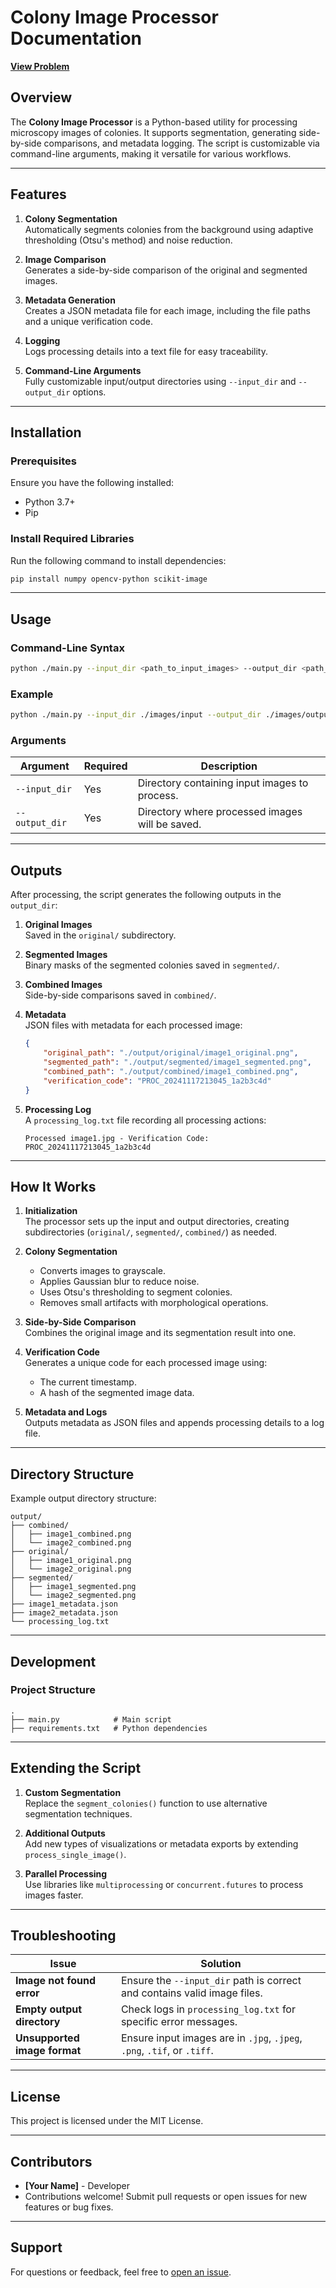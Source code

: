 # Colony Image Processor Documentation
**[View Problem](https://github.com/zufichris/colony-vision/blob/main/README.md)**
## Overview

The **Colony Image Processor** is a Python-based utility for processing microscopy images of colonies. It supports segmentation, generating side-by-side comparisons, and metadata logging. The script is customizable via command-line arguments, making it versatile for various workflows.

---

## Features

1. **Colony Segmentation**  
   Automatically segments colonies from the background using adaptive thresholding (Otsu's method) and noise reduction.

2. **Image Comparison**  
   Generates a side-by-side comparison of the original and segmented images.

3. **Metadata Generation**  
   Creates a JSON metadata file for each image, including the file paths and a unique verification code.

4. **Logging**  
   Logs processing details into a text file for easy traceability.

5. **Command-Line Arguments**  
   Fully customizable input/output directories using `--input_dir` and `--output_dir` options.

---

## Installation

### Prerequisites

Ensure you have the following installed:
- Python 3.7+
- Pip

### Install Required Libraries

Run the following command to install dependencies:
```bash
pip install numpy opencv-python scikit-image
```

---

## Usage

### Command-Line Syntax

```bash
python ./main.py --input_dir <path_to_input_images> --output_dir <path_to_output_dir>
```

### Example

```bash
python ./main.py --input_dir ./images/input --output_dir ./images/output
```

### Arguments

| Argument      | Required | Description                                   |
|---------------|----------|-----------------------------------------------|
| `--input_dir` | Yes      | Directory containing input images to process. |
| `--output_dir`| Yes      | Directory where processed images will be saved.|

---

## Outputs

After processing, the script generates the following outputs in the `output_dir`:

1. **Original Images**  
   Saved in the `original/` subdirectory.

2. **Segmented Images**  
   Binary masks of the segmented colonies saved in `segmented/`.

3. **Combined Images**  
   Side-by-side comparisons saved in `combined/`.

4. **Metadata**  
   JSON files with metadata for each processed image:
   ```json
   {
       "original_path": "./output/original/image1_original.png",
       "segmented_path": "./output/segmented/image1_segmented.png",
       "combined_path": "./output/combined/image1_combined.png",
       "verification_code": "PROC_20241117213045_1a2b3c4d"
   }
   ```

5. **Processing Log**  
   A `processing_log.txt` file recording all processing actions:
   ```
   Processed image1.jpg - Verification Code: PROC_20241117213045_1a2b3c4d
   ```

---

## How It Works

1. **Initialization**  
   The processor sets up the input and output directories, creating subdirectories (`original/`, `segmented/`, `combined/`) as needed.

2. **Colony Segmentation**  
   - Converts images to grayscale.
   - Applies Gaussian blur to reduce noise.
   - Uses Otsu's thresholding to segment colonies.
   - Removes small artifacts with morphological operations.

3. **Side-by-Side Comparison**  
   Combines the original image and its segmentation result into one.

4. **Verification Code**  
   Generates a unique code for each processed image using:
   - The current timestamp.
   - A hash of the segmented image data.

5. **Metadata and Logs**  
   Outputs metadata as JSON files and appends processing details to a log file.

---

## Directory Structure

Example output directory structure:
```
output/
├── combined/
│   ├── image1_combined.png
│   └── image2_combined.png
├── original/
│   ├── image1_original.png
│   └── image2_original.png
├── segmented/
│   ├── image1_segmented.png
│   └── image2_segmented.png
├── image1_metadata.json
├── image2_metadata.json
└── processing_log.txt
```

---

## Development

### Project Structure

```
.
├── main.py            # Main script
├── requirements.txt   # Python dependencies
```

---

## Extending the Script

1. **Custom Segmentation**  
   Replace the `segment_colonies()` function to use alternative segmentation techniques.

2. **Additional Outputs**  
   Add new types of visualizations or metadata exports by extending `process_single_image()`.

3. **Parallel Processing**  
   Use libraries like `multiprocessing` or `concurrent.futures` to process images faster.

---

## Troubleshooting

| Issue                       | Solution                                                                 |
|-----------------------------|-------------------------------------------------------------------------|
| **Image not found error**    | Ensure the `--input_dir` path is correct and contains valid image files.|
| **Empty output directory**   | Check logs in `processing_log.txt` for specific error messages.         |
| **Unsupported image format** | Ensure input images are in `.jpg`, `.jpeg`, `.png`, `.tif`, or `.tiff`. |

---

## License

This project is licensed under the MIT License.

---

## Contributors

- **[Your Name]** - Developer
- Contributions welcome! Submit pull requests or open issues for new features or bug fixes.

---

## Support

For questions or feedback, feel free to [open an issue](https://github.com/colony-vision/issues).
